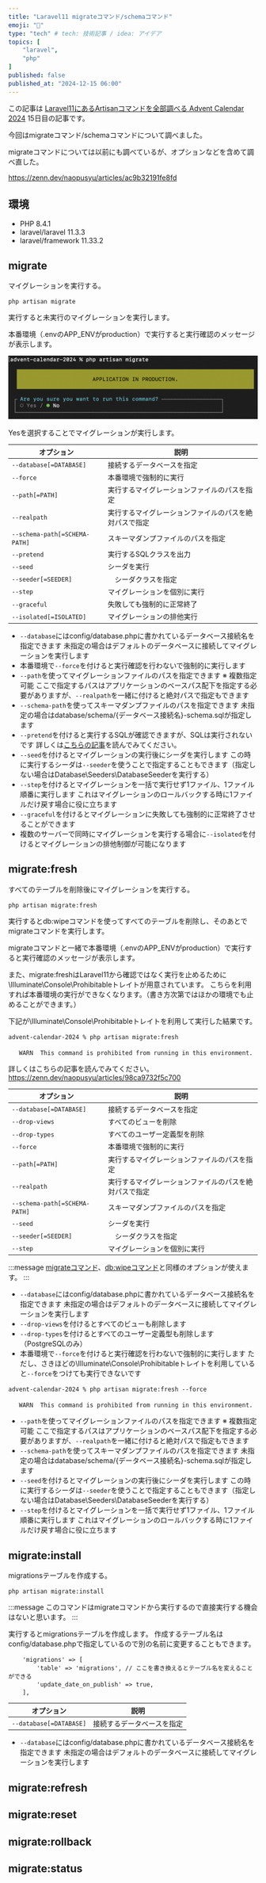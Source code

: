 ```yaml
---
title: "Laravel11 migrateコマンド/schemaコマンド"
emoji: "🛒"
type: "tech" # tech: 技術記事 / idea: アイデア
topics: [
    "laravel",
    "php"
]
published: false
published_at: "2024-12-15 06:00"
---
```


この記事は [Laravel11にあるArtisanコマンドを全部調べる Advent Calendar 2024](https://adventar.org/calendars/10674) 15日目の記事です。

今回はmigrateコマンド/schemaコマンドについて調べました。

migrateコマンドについては以前にも調べているが、オプションなどを含めて調べ直した。

https://zenn.dev/naopusyu/articles/ac9b32191fe8fd

## 環境

- PHP 8.4.1
- laravel/laravel 11.3.3
- laravel/framework 11.33.2

## migrate

マイグレーションを実行する。

```
php artisan migrate
```

実行すると未実行のマイグレーションを実行します。

本番環境（.envのAPP_ENVがproduction）で実行すると実行確認のメッセージが表示します。

![](/images/5a1daf6a540fe7/1.png)

Yesを選択することでマイグレーションが実行します。

| オプション | 説明 |
| --- | --- |
| `--database[=DATABASE]` | 接続するデータベースを指定 |
| `--force` | 本番環境で強制的に実行 |
| `--path[=PATH]` | 実行するマイグレーションファイルのパスを指定 |
| `--realpath` | 実行するマイグレーションファイルのパスを絶対パスで指定 |
| `--schema-path[=SCHEMA-PATH]` | スキーマダンプファイルのパスを指定 |
| `--pretend` | 実行するSQLクラスを出力 |
| `--seed` | シーダを実行 |
| `--seeder[=SEEDER]` |　シーダクラスを指定 |
| `--step` | マイグレーションを個別に実行 |
| `--graceful` | 失敗しても強制的に正常終了 |
| `--isolated[=ISOLATED]` | マイグレーションの排他実行 |

- `--database`にはconfig/database.phpに書かれているデータベース接続名を指定できます
未指定の場合はデフォルトのデータベースに接続してマイグレーションを実行します
- 本番環境で`--force`を付けると実行確認を行わないで強制的に実行します
- `--path`を使ってマイグレーションファイルのパスを指定できます ※ 複数指定可能
ここで指定するパスはアプリケーションのベースパス配下を指定する必要がありますが、`--realpath`を一緒に付けると絶対パスで指定もできます
- `--schema-path`を使ってスキーマダンプファイルのパスを指定できます
未指定の場合はdatabase/schema/{データベース接続名}-schema.sqlが指定します
- `--pretend`を付けると実行するSQLが確認できますが、SQLは実行されないです
詳しくは[こちらの記事](https://zenn.dev/naopusyu/articles/c2436e50db8f2a)を読んでみてください。
- `--seed`を付けるとマイグレーションの実行後にシーダを実行します
この時に実行するシーダは`--seeder`を使うことで指定することもできます（指定しない場合はDatabase\Seeders\DatabaseSeederを実行する）
- `--step`を付けるとマイグレーションを一括で実行せず1ファイル、1ファイル順番に実行します
これはマイグレーションのロールバックする時に1ファイルだけ戻す場合に役に立ちます
- `--graceful`を付けるとマイグレーションに失敗しても強制的に正常終了させることができます
- 複数のサーバーで同時にマイグレーションを実行する場合に`--isolated`を付けるとマイグレーションの排他制御が可能になります

## migrate:fresh

すべてのテーブルを削除後にマイグレーションを実行する。

```
php artisan migrate:fresh
```

実行するとdb:wipeコマンドを使ってすべてのテーブルを削除し、そのあとでmigrateコマンドを実行します。

migrateコマンドと一緒で本番環境（.envのAPP_ENVがproduction）で実行すると実行確認のメッセージが表示します。

また、migrate:freshはLaravel11から確認ではなく実行を止めるために\Illuminate\Console\Prohibitableトレイトが用意されています。
こちらを利用すれば本番環境の実行ができなくなります。（書き方次第ではほかの環境でも止めることができます。）

下記が\Illuminate\Console\Prohibitableトレイトを利用して実行した結果です。

```
advent-calendar-2024 % php artisan migrate:fresh

   WARN  This command is prohibited from running in this environment.
```

詳しくはこちらの記事を読んでみてください。
https://zenn.dev/naopusyu/articles/98ca9732f5c700

| オプション | 説明 |
| --- | --- |
| `--database[=DATABASE]` | 接続するデータベースを指定 |
| `--drop-views` | すべてのビューを削除 |
| `--drop-types` | すべてのユーザー定義型を削除 |
| `--force` | 本番環境で強制的に実行 |
| `--path[=PATH]` | 実行するマイグレーションファイルのパスを指定 |
| `--realpath` | 実行するマイグレーションファイルのパスを絶対パスで指定 |
| `--schema-path[=SCHEMA-PATH]` | スキーマダンプファイルのパスを指定 |
| `--seed` | シーダを実行 |
| `--seeder[=SEEDER]` |　シーダクラスを指定 |
| `--step` | マイグレーションを個別に実行 |

:::message
[migrateコマンド](#migrate)、[db:wipeコマンド](https://zenn.dev/naopusyu/articles/e0a0180e3c4c40#db%3Awipe)と同様のオプションが使えます。
:::

- `--database`にはconfig/database.phpに書かれているデータベース接続名を指定できます
未指定の場合はデフォルトのデータベースに接続してマイグレーションを実行します
- `--drop-views`を付けるとすべてのビューも削除します
- `--drop-types`を付けるとすべてのユーザー定義型も削除します（PostgreSQLのみ）
- 本番環境で`--force`を付けると実行確認を行わないで強制的に実行します
ただし、さきほどの\Illuminate\Console\Prohibitableトレイトを利用していると`--force`をつけても実行できないです
```
advent-calendar-2024 % php artisan migrate:fresh --force

   WARN  This command is prohibited from running in this environment.
```
- `--path`を使ってマイグレーションファイルのパスを指定できます ※ 複数指定可能
ここで指定するパスはアプリケーションのベースパス配下を指定する必要がありますが、`--realpath`を一緒に付けると絶対パスで指定もできます
- `--schema-path`を使ってスキーマダンプファイルのパスを指定できます
未指定の場合はdatabase/schema/{データベース接続名}-schema.sqlが指定します
- `--seed`を付けるとマイグレーションの実行後にシーダを実行します
この時に実行するシーダは`--seeder`を使うことで指定することもできます（指定しない場合はDatabase\Seeders\DatabaseSeederを実行する）
- `--step`を付けるとマイグレーションを一括で実行せず1ファイル、1ファイル順番に実行します
これはマイグレーションのロールバックする時に1ファイルだけ戻す場合に役に立ちます

## migrate:install

migrationsテーブルを作成する。

```
php artisan migrate:install
```

:::message
このコマンドはmigrateコマンドから実行するので直接実行する機会はないと思います。
:::

実行するとmigrationsテーブルを作成します。
作成するテーブル名はconfig/database.phpで指定しているので別の名前に変更することもできます。

```php:config/database.php
    'migrations' => [
        'table' => 'migrations', // ここを書き換えるとテーブル名を変えることができる
        'update_date_on_publish' => true,
    ],
```

| オプション | 説明 |
| --- | --- |
| `--database[=DATABASE]` | 接続するデータベースを指定 |

- `--database`にはconfig/database.phpに書かれているデータベース接続名を指定できます
未指定の場合はデフォルトのデータベースに接続してマイグレーションを実行します

## migrate:refresh
## migrate:reset
## migrate:rollback
## migrate:status

